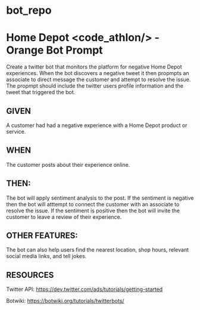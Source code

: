 # bot_repo
# Home Depot &lt;code_athlon/>  - Orange Bot Prompt # 

Create a twitter bot that monitors the platform for negative Home Depot experiences. When the bot discovers a negative tweet it then propmpts an associate to direct message the customer and attempt to resolve the issue. The propmpt should include the twitter users profile information and the tweet that triggered the bot.

## GIVEN 
   A customer had had a negative experience with a Home Depot product or service.

## WHEN
   The customer posts about their experience online.

## THEN: 
   The bot will apply sentiment analysis to the post. If the sentiment is negative then the bot will atttempt to connect the customer with an associate to resolve the issue. If the sentiment is positive then the bot will invite the customer to leave a review of their experience.
	
## OTHER FEATURES:
   The bot can also help users find the nearest location, shop hours, relevant social media links, and tell jokes.

## RESOURCES

Twitter API: https://dev.twitter.com/ads/tutorials/getting-started

Botwiki: https://botwiki.org/tutorials/twitterbots/
